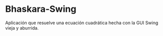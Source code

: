 # Bhaskara-Swing

Aplicación que resuelve una ecuación cuadrática hecha con la GUI Swing vieja y aburrida. 
